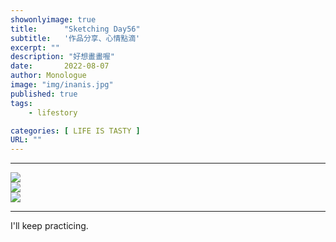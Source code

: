 ```yaml
---
showonlyimage: true
title:      "Sketching Day56"
subtitle:   '作品分享、心情點滴'
excerpt: ""
description: "好想畫畫喔"
date:       2022-08-07
author: Monologue    
image: "img/inanis.jpg"
published: true 
tags:
    - lifestory

categories: [ LIFE IS TASTY ]
URL: ""
---
```

***

  
![](/blog/sketch/d56-1.jpg)  
![](/blog/sketch/d56-2.jpg)  
![](/blog/sketch/d56-3.jpg)  

***
I'll keep practicing.
<!--more-->
